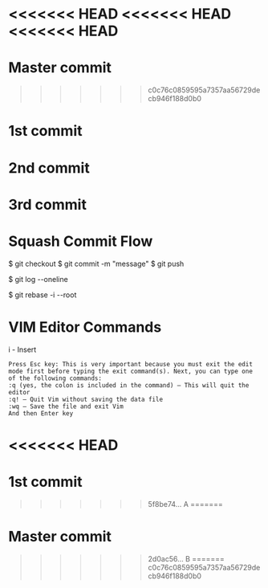 <<<<<<< HEAD
<<<<<<< HEAD
<<<<<<< HEAD
=======
# Master commit
>>>>>>> c0c76c0859595a7357aa56729decb946f188d0b0
# 1st commit
# 2nd commit
# 3rd commit

# Squash Commit Flow
<!-- Make edits and commit -->
$ git checkout <branch>
$ git commit -m "message"
$ git push
<!-- View Commit Logs -->
$ git log --oneline
<!-- Rebase (Commits are in descending order (oldest first)) -->
$ git rebase -i --root


# VIM Editor Commands
i - Insert

    Press Esc key: This is very important because you must exit the edit mode first before typing the exit command(s). Next, you can type one of the following commands:
    :q (yes, the colon is included in the command) – This will quit the editor
    :q! – Quit Vim without saving the data file
    :wq – Save the file and exit Vim
    And then Enter key
<<<<<<< HEAD
=======
# 1st commit
>>>>>>> 5f8be74... A
=======
# Master commit
>>>>>>> 2d0ac56... B
=======
>>>>>>> c0c76c0859595a7357aa56729decb946f188d0b0
